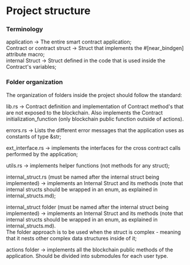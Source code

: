 # Project structure
  

### Terminology

application -> The entire smart contract application;  
Contract or contract struct -> Struct that implements the #[near_bindgen] attribute macro;  
internal Struct -> Struct defined in the code that is used inside the Contract's variables;

### Folder organization

The organization of folders inside the project should follow the standard:
  
lib.rs -> Contract definition and implementation of Contract method's that are not exposed to the blockchain. Also implements the Contract initialization_function (only blockchain public function outside of actions).  
  
errors.rs -> Lists the different error messages that the application uses as constants of type &str;

ext_interface.rs -> implements the interfaces for the cross contract calls performed by the application;  
  
utils.rs -> implements helper functions (not methods for any struct);
  
internal_struct.rs (must be named after the internal struct being implemented) -> implements an Internal Struct and its methods (note that internal structs should be wrapped in an enum, as explained in internal_structs.md);  
  
internal_struct folder (must be named after the internal struct being implemented) -> implements an Internal Struct and its methods (note that internal structs should be wrapped in an enum, as explained in internal_structs.md).  
The folder approach is to be used when the struct is complex - meaning that it nests other complex data structures inside of it;  
  
actions folder -> implements all the blockchain public methods of the application. Should be divided into submodules for each user type.